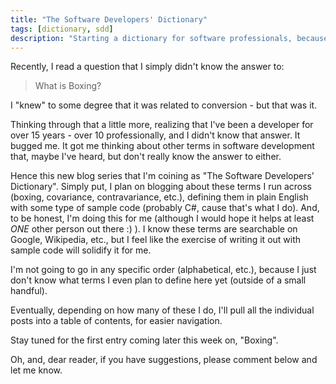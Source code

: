 ```yaml
---
title: "The Software Developers' Dictionary"
tags: [dictionary, sdd]
description: "Starting a dictionary for software professionals, because we like to use strange terms that have no meaning in traditional life."
---
```


Recently, I read a question that I simply didn't know the answer to:

> What is Boxing?

I "knew" to some degree that it was related to conversion - but that was it.

Thinking through that a little more, realizing that I've been a developer for over 15 years - over 10 professionally, and I didn't know that answer.  It bugged me.  It got me thinking about other terms in software development that, maybe I've heard, but don't really know the answer to either.

Hence this new blog series that I'm coining as "The Software Developers' Dictionary".  Simply put, I plan on blogging about these terms I run across (boxing, covariance, contravariance, etc.), defining them in plain English with some type of sample code (probably C#, cause that's what I do).  And, to be honest, I'm doing this for me (although I would hope it helps at least *ONE* other person out there :) ).  I know these terms are searchable on Google, Wikipedia, etc., but I feel like the exercise of writing it out with sample code will solidify it for me.

I'm not going to go in any specific order (alphabetical, etc.), because I just don't know what terms I even plan to define here yet (outside of a small handful).

Eventually, depending on how many of these I do, I'll pull all the individual posts into a table of contents, for easier navigation.

Stay tuned for the first entry coming later this week on, "Boxing".

Oh, and, dear reader, if you have suggestions, please comment below and let me know.  